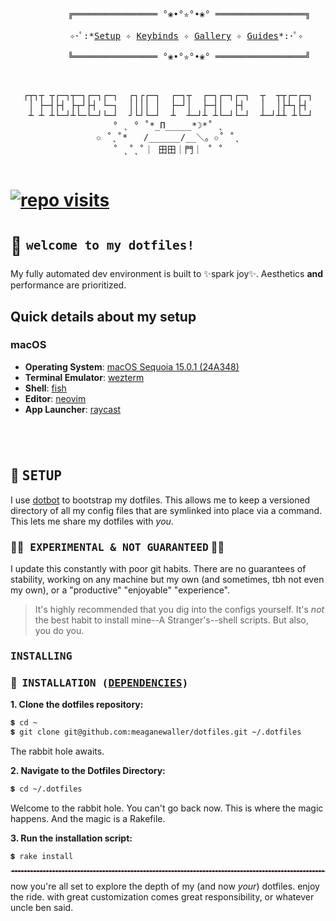 <div align="justify">
    <div align="center">
        <pre align="center">
        ╔════════════════ °❀•°✮°•❀° ═════════════════╗<br>
        ✧･ﾟ:*<a href="#-setup">Setup</a> ✧ <a href="#--key-bindings">Keybinds</a> ✧ <a href="https://github.com/meaganewaller/dotfiles/wiki/Gallery">Gallery</a> ✧ <a href="#-guides">Guides</a>*:･ﾟ✧ <br>
        ╚════════════════ °❀•°✮°•❀° ═════════════════╝
        </pre>
    </div>
</div>

<pre align="center">

┌┬┐┬ ┬┌─┐┬─┐┌─┐┌─┐  ┌┐┌┌─┐  ┌─┐┬  ┌─┐┌─┐┌─┐  ┬  ┬┬┌─┌─┐
│ ├─┤├┤ ├┬┘├┤ └─┐  ││││ │  ├─┘│  ├─┤│  ├┤   │  │├┴┐├┤
 ┴ ┴ ┴└─┘┴└─└─┘└─┘  ┘└┘└─┘  ┴  ┴─┘┴ ┴└─┘└─┘  ┴─┘┴┴ ┴└─┘
° ˛ ° ˚*_Π_____*☽*˚ ˛
✩ ˚˛˚*   /______/__＼。✩˚ ˚˛
˚ ˛˚˛˚｜ 田田｜門｜ ˚ ˚

</pre>

# [![repo visits](https://badges.pufler.dev/visits/meaganewaller/dotfiles?style=flat-square&label=&color=000000&logo=github&logoColor=white&labelColor=000000)](#)

</div>

# 🌷 <sup><sub><samp> welcome to my dotfiles! </samp></sub></sup>

My fully automated dev environment is built to ✨spark joy✨. Aesthetics **and** performance are prioritized.

## Quick details about my setup

### macOS

- **Operating System**: [macOS Sequoia 15.0.1 (24A348)](https://apple.com/macos/macos-sequoia/)
- **Terminal Emulator**: [wezterm](https://wezfurlong.org/wezterm/index.html)
- **Shell**: [fish](https://fishshell.com/)
- **Editor**: [neovim](https://neovim.io/)
- **App Launcher**: [raycast](https://raycast.com)

<h1>
  <a href="#---------1">
    <img alt="" align="right" src="https://img.shields.io/github/commit-activity/m/meaganewaller/dotfiles/main?style=flat-square&label=&color=000000&logo=gitbook&logoColor=white&labelColor=000000"/>
  </a>
</h1>

<br />

## 🌱 <samp>SETUP</samp>

I use [dotbot](https://github.com/anishathalye/dotbot) to bootstrap my dotfiles. This allows me to keep a versioned
directory of all my config files that are symlinked into place via a command. This lets me share my dotfiles with _you_.

### 🧪🔬<samp> EXPERIMENTAL & NOT GUARANTEED</samp> 💁‍♀️

I update this constantly with poor git habits. There are no guarantees of stability, working on any machine but my own (and sometimes, tbh not even my own), or a "productive" "enjoyable" "experience".

> It's highly recommended that you dig into the configs yourself. It's _not_ the best habit to install mine--A Stranger's--shell scripts. But also, you do you.

### <samp>INSTALLING</samp>
### :blossom: ‎ <samp>INSTALLATION ([DEPENDENCIES](./REPOLOGY.md))</samp>

**1. Clone the dotfiles repository:**

```sh
💲 cd ~
💲 git clone git@github.com:meaganewaller/dotfiles.git ~/.dotfiles
```

The rabbit hole awaits.

**2. Navigate to the Dotfiles Directory:**

```sh
💲 cd ~/.dotfiles
```


Welcome to the rabbit hole. You can't go back now. This is where the magic happens. And the magic is a Rakefile.

**3. Run the installation script:**

```sh
💲 rake install
```

<hr style="border:1px dashed pink" />

now you're all set to explore the depth of my (and now _your_) dotfiles. enjoy the ride. with great customization comes
great responsibility, or whatever uncle ben said.

</div>
